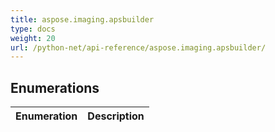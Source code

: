 ```yaml
---
title: aspose.imaging.apsbuilder
type: docs
weight: 20
url: /python-net/api-reference/aspose.imaging.apsbuilder/
---
```





## **Enumerations**
|**Enumeration**|**Description**|
| :- | :- |
